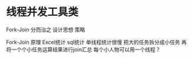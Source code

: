 # 线程并发工具类
Fork-Join
分而治之
设计思想  策略

Fork-Join 原理
Excel统计 sql统计 单线程统计很慢
把大的任务拆分成小任务 再将一个个小任务运算结果进行join汇总
每个小人物可以用一个线程？

